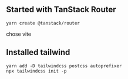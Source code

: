 ## Started with TanStack Router 

```
yarn create @tanstack/router
```
chose vite

## Installed tailwind

```
yarn add -D tailwindcss postcss autoprefixer
npx tailwindcss init -p
```
